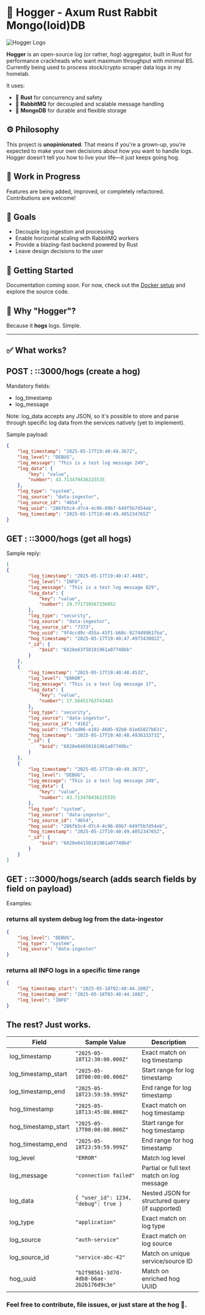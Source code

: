 # 🐗 Hogger - Axum Rust Rabbit Mongo(loid)DB

![Hogger Logo](https://i.ibb.co/6cJdq8GD/hogger.jpg)

**Hogger** is an open-source log (or rather, *hog*) aggregator, built in Rust for performance crackheads who want maximum throughput with minimal BS. Currently being used to process stock/crypto scraper data logs in my homelab.

It uses:
- 🦀 **Rust** for concurrency and safety
- 🐇 **RabbitMQ** for decoupled and scalable message handling
- 🍃 **MongoDB** for durable and flexible storage

## ⚙️ Philosophy

This project is **unopinionated**. That means if you're a grown-up, you're expected to make your own decisions about how you want to handle logs. Hogger doesn’t tell you how to live your life—it just keeps going hog.

## 🚧 Work in Progress

Features are being added, improved, or completely refactored. Contributions are welcome!

## 🧠 Goals

- Decouple log ingestion and processing
- Enable horizontal scaling with RabbitMQ workers
- Provide a blazing-fast backend powered by Rust
- Leave design decisions to the user

## 🚀 Getting Started

Documentation coming soon. For now, check out the [Docker setup](./docker-compose.yml) and explore the source code.

## 🐽 Why "Hogger"?

Because it **hogs** logs. Simple.

---

## ✅ What works?

## POST : ::3000/hogs (create a hog)
Mandatory fields:
* log_timestamp
* log_message

Note: log_data accepts any JSON, so it's possible to store and parse through specific log data from the services natively (yet to implement).

Sample payload:
```json
{
    "log_timestamp": "2025-05-17T19:40:49.367Z",
    "log_level": "DEBUG",
    "log_message": "This is a test log message 249",
    "log_data": {
        "key": "value",
        "number": 43.713470436225535
    },
    "log_type": "system",
    "log_source": "data-ingestor",
    "log_source_id": "4654",
    "hog_uuid": "286fb5c4-d7c4-4c96-89b7-649f5b7d54eb",
    "hog_timestamp": "2025-05-17T19:40:49.405234765Z"
}
```

## GET : ::3000/hogs (get all hogs)

Sample reply:
```json
[    
{
        "log_timestamp": "2025-05-17T19:40:47.449Z",
        "log_level": "INFO",
        "log_message": "This is a test log message 829",
        "log_data": {
            "key": "value",
            "number": 29.771739567336052
        },
        "log_type": "security",
        "log_source": "data-ingestor",
        "log_source_id": "7373",
        "hog_uuid": "9f4ccd9c-d55a-43f1-b68c-927449961fba",
        "hog_timestamp": "2025-05-17T19:40:47.497343002Z",
        "_id": {
            "$oid": "6828e63f50181961a07748bb"
        }
    },
    {
        "log_timestamp": "2025-05-17T19:40:48.453Z",
        "log_level": "ERROR",
        "log_message": "This is a test log message 17",
        "log_data": {
            "key": "value",
            "number": 17.56451763743483
        },
        "log_type": "security",
        "log_source": "data-ingestor",
        "log_source_id": "4162",
        "hog_uuid": "f5e3ad06-e102-4605-92b8-b1e65827b631",
        "hog_timestamp": "2025-05-17T19:40:48.493633373Z",
        "_id": {
            "$oid": "6828e64050181961a07748bc"
        }
    },
    {
        "log_timestamp": "2025-05-17T19:40:49.367Z",
        "log_level": "DEBUG",
        "log_message": "This is a test log message 249",
        "log_data": {
            "key": "value",
            "number": 43.713470436225535
        },
        "log_type": "system",
        "log_source": "data-ingestor",
        "log_source_id": "4654",
        "hog_uuid": "286fb5c4-d7c4-4c96-89b7-649f5b7d54eb",
        "hog_timestamp": "2025-05-17T19:40:49.405234765Z",
        "_id": {
            "$oid": "6828e64150181961a07748bd"
        }
    }
]
```

## GET : ::3000/hogs/search (adds search fields by field on payload)

Examples:
### returns all system debug log from the data-ingestor
```json
{
    "log_level": "DEBUG",
    "log_type": "system",
    "log_source": "data-ingestor"
}
```
### returns all INFO logs in a specific time range
```json
{
    "log_timestamp_start": "2025-05-18T02:40:44.100Z",
    "log_timestamp_end": "2025-05-18T03:40:44.100Z",
    "log_level": "INFO"
}
```

## The rest? Just works.

| Field                  | Sample Value                                   | Description                                      |
|------------------------|------------------------------------------------|--------------------------------------------------|
| log_timestamp          | `"2025-05-18T12:30:00.000Z"`                   | Exact match on log timestamp                    |
| log_timestamp_start    | `"2025-05-18T00:00:00.000Z"`                   | Start range for log timestamp                   |
| log_timestamp_end      | `"2025-05-18T23:59:59.999Z"`                   | End range for log timestamp                     |
| hog_timestamp          | `"2025-05-18T13:45:00.000Z"`                   | Exact match on hog timestamp                    |
| hog_timestamp_start    | `"2025-05-17T00:00:00.000Z"`                   | Start range for hog timestamp                   |
| hog_timestamp_end      | `"2025-05-18T23:59:59.999Z"`                   | End range for hog timestamp                     |
| log_level              | `"ERROR"`                                      | Match log level                                 |
| log_message            | `"connection failed"`                          | Partial or full text match on log message       |
| log_data               | `{ "user_id": 1234, "debug": true }`           | Nested JSON for structured query (if supported) |
| log_type               | `"application"`                                | Exact match on log type                         |
| log_source             | `"auth-service"`                               | Exact match on log source                       |
| log_source_id          | `"service-abc-42"`                             | Match on unique service/source ID               |
| hog_uuid               | `"b2f98561-3d7d-4db8-b6ae-2b2b176d9c3e"`       | Match on enriched hog UUID                      |


### Feel free to contribute, file issues, or just stare at the hog 🐗.

